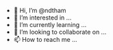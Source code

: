 - 👋 Hi, I’m @ndtham
- 👀 I’m interested in ...
- 🌱 I’m currently learning ...
- 💞️ I’m looking to collaborate on ...
- 📫 How to reach me ...

<!---
ndtham/ndtham is a ✨ special ✨ repository because its `README.md` (this file) appears on your GitHub profile.
You can click the Preview link to take a look at your changes.
--->
